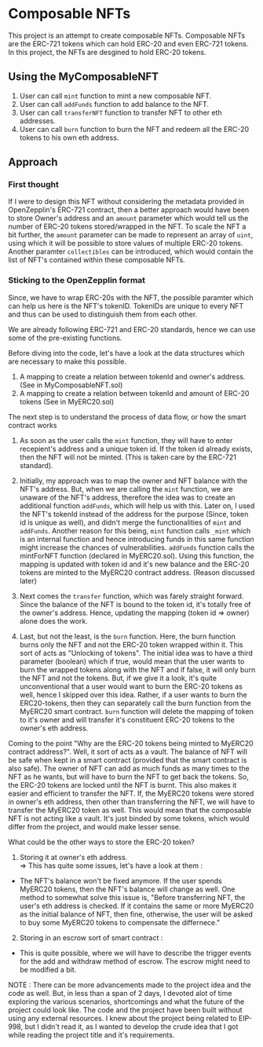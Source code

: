 # Composable NFTs
This project is an attempt to create composable NFTs. Composable NFTs are the ERC-721 tokens which can hold ERC-20 and even ERC-721 tokens. In this project, the NFTs are desgined to hold ERC-20 tokens.

## Using the MyComposableNFT
1) User can call `mint` function to mint a new composable NFT.
2) User can call `addFunds` function to add balance to the NFT.
3) User can call `transferNFT` function to transfer NFT to other eth addresses.
4) User can call `burn` function to burn the NFT and redeem all the ERC-20 tokens to his own eth address.

## Approach
### First thought
If I were to design this NFT without considering the metadata provided in OpenZepplin's ERC-721 contract, then a better approach would have been to store Owner's address and an `amount` parameter which would tell us the number of ERC-20 tokens stored/wrapped in the NFT. 
To scale the NFT a bit further, the `amount` parameter can be made to represent an array of `uint`, using which it will be possible to store values of multiple ERC-20 tokens. 
Another paramter `collectibles` can be introduced, which would contain the list of NFT's contained within these composable NFTs.

### Sticking to the OpenZepplin format
Since, we have to wrap ERC-20s with the NFT, the possible paramter which can help us here is the NFT's tokenID. TokenIDs are unique to every NFT and thus can be used to distinguish them from each other.

We are already following ERC-721 and ERC-20 standards, hence we can use some of the pre-existing functions.

Before diving into the code, let's have a look at the data structures which are necessary to make this possible.
1) A mapping to create a relation between tokenId and owner's address. (See in MyComposableNFT.sol)
2) A mapping to create a relation between tokenId and amount of ERC-20 tokens (See in MyERC20.sol)

The next step is to understand the process of data flow, or how the smart contract works
1) As soon as the user calls the `mint` function, they will have to enter recepient's address and a unique token id. If the token id already exists, then the NFT will not be minted. (This is taken care by the ERC-721 standard).

2) Initially, my approach was to map the owner and NFT balance with the NFT's address. But, when we are calling the `mint` function, we are unaware of the NFT's address, therefore the idea was to create an additional function `addFunds`, which will help us with this. Later on, I used the NFT's tokenId instead of the address for the purpose (Since, token id is unique as well), and didn't merge the functionalities of `mint` and `addFunds`. Another reason for this being, `mint` function calls `_mint` which is an internal function and hence introducing funds in this same function might increase the chances of vulnerabilities.
`addFunds` function calls the mintForNFT function (declared in MyERC20.sol). Using this function, the mapping is updated with token id and it's new balance and the ERC-20 tokens are minted to the MyERC20 contract address. (Reason discussed later)

3) Next comes the `transfer` function, which was farely straight forward. Since the balance of the NFT is bound to the token id, it's totally free of the owner's address. Hence, updating the mapping (token id => owner) alone does the work.

4) Last, but not the least, is the `burn` function. Here, the burn function burns only the NFT and not the ERC-20 token wrapped within it. This sort of acts as "Unlocking of tokens". The initial idea was to have a third parameter (boolean) which if true, would mean that the user wants to burn the wrapped tokens along with the NFT and if false, it will only burn the NFT and not the tokens. But, if we give it a look, it's quite unconventional that a user would want to burn the ERC-20 tokens as well, hence I skipped over this idea. Rather, if a user wants to burn the ERC20-tokens, then they can separately call the burn function from the MyERC20 smart contract.
`burn` function will delete the mapping of token to it's owner and will transfer it's constituent ERC-20 tokens to the owner's eth address.

Coming to the point "Why are the ERC-20 tokens being minted to MyERC20 contract address?".
Well, it sort of acts as a vault. The balance of NFT will be safe when kept in a smart contract (provided that the smart contract is also safe). The owner of NFT can add as much funds as many times to the NFT as he wants, but will have to burn the NFT to get back the tokens. So, the ERC-20 tokens are locked until the NFT is burnt.
This also makes it easier and efficient to transfer the NFT. If, the MyERC20 tokens were stored in owner's eth address, then other than transferring the NFT, we will have to transfer the MyERC20 token as well. This would mean that the composable NFT is not acting like a vault. It's just binded by some tokens, which would differ from the project, and would make lesser sense.

What could be the other ways to store the ERC-20 token?
1) Storing it at owner's eth address.  
=> This has quite some issues, let's have a look at them :
* The NFT's balance won't be fixed anymore. If the user spends MyERC20 tokens, then the NFT's balance will change as well. One method to somewhat solve this issue is, "Before transferring NFT, the user's eth address is checked. If it contains the same or more MyERC20 as the initial balance of NFT, then fine, otherwise, the user will be asked to buy some MyERC20 tokens to compensate the differnece."
2) Storing in an escrow sort of smart contract :
* This is quite possible, where we will have to describe the trigger events for the add and withdraw method of escrow. The escrow might need to be modified a bit.

NOTE : There can be more advancements made to the project idea and the code as well. But, in less than a span of 2 days, I devoted alot of time exploring the various scenarios, shortcomings and what the future of the project could look like. The code and the project have been built without using any external resources. I knew about the project being related to EIP-998, but I didn't read it, as I wanted to develop the crude idea that I got while reading the project title and it's requirements.
